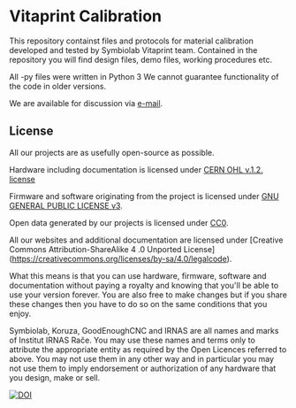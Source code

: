 # Vitaprint Calibration

This repository containst files and protocols for material calibration developed and tested by Symbiolab Vitaprint team. Contained in the repository you will find design files, demo files, working procedures etc.

All -py files were written in Python 3 We cannot guarantee functionality of the code in older versions.

We are available for discussion via [e-mail](mailto:banovic@irnas.eu). 

## License <a id="license"></a>

All our projects are as usefully open-source as possible.

Hardware including documentation is licensed under [CERN OHL v.1.2. license](http://www.ohwr.org/licenses/cern-ohl/v1.2)

Firmware and software originating from the project is licensed under [GNU GENERAL PUBLIC LICENSE v3](http://www.gnu.org/licenses/gpl-3.0.en.html).

Open data generated by our projects is licensed under [CC0](https://creativecommons.org/publicdomain/zero/1.0/legalcode).

All our websites and additional documentation are licensed under [Creative Commons Attribution-ShareAlike 4 .0 Unported License] (https://creativecommons.org/licenses/by-sa/4.0/legalcode).

What this means is that you can use hardware, firmware, software and documentation without paying a royalty and knowing that you'll be able to use your version forever. You are also free to make changes but if you share these changes then you have to do so on the same conditions that you enjoy.

Symbiolab, Koruza, GoodEnoughCNC and IRNAS are all names and marks of Institut IRNAS Rače.
You may use these names and terms only to attribute the appropriate entity as required by the Open Licences referred to above. You may not use them in any other way and in particular you may not use them to imply endorsement or authorization of any hardware that you design, make or sell.

[![DOI](https://zenodo.org/badge/88018078.svg)](https://zenodo.org/badge/latestdoi/88018078)
